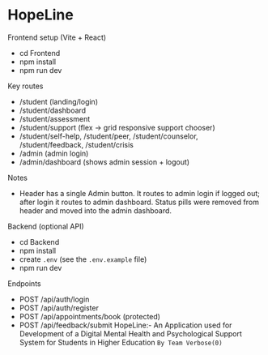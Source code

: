 # HopeLine

Frontend setup (Vite + React)

- cd Frontend
- npm install
- npm run dev

Key routes

- /student (landing/login)
- /student/dashboard
- /student/assessment
- /student/support (flex → grid responsive support chooser)
- /student/self-help, /student/peer, /student/counselor, /student/feedback, /student/crisis
- /admin (admin login)
- /admin/dashboard (shows admin session + logout)

Notes

- Header has a single Admin button. It routes to admin login if logged out; after login it routes to admin dashboard. Status pills were removed from header and moved into the admin dashboard.

Backend (optional API)

- cd Backend
- npm install
- create `.env` (see the `.env.example` file)
- npm run dev

Endpoints

- POST /api/auth/login
- POST /api/auth/register
- POST /api/appointments/book (protected)
- POST /api/feedback/submit
HopeLine:- An Application used for Development of a Digital Mental Health and Psychological Support System for Students in Higher Education
`By Team Verbose(0)`
